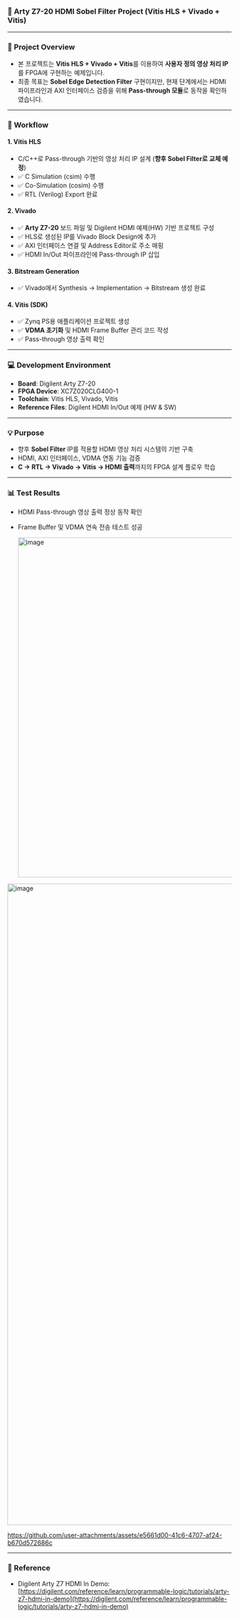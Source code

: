 ### 🎯 Arty Z7-20 HDMI Sobel Filter Project (Vitis HLS + Vivado + Vitis)

---

### 📌 Project Overview  
- 본 프로젝트는 **Vitis HLS + Vivado + Vitis**를 이용하여 **사용자 정의 영상 처리 IP**를 FPGA에 구현하는 예제입니다.  
- 최종 목표는 **Sobel Edge Detection Filter** 구현이지만, 현재 단계에서는 HDMI 파이프라인과 AXI 인터페이스 검증을 위해 **Pass-through 모듈**로 동작을 확인하였습니다.

---

### 📝 Workflow  

#### 1. Vitis HLS  
- C/C++로 Pass-through 기반의 영상 처리 IP 설계 (**향후 Sobel Filter로 교체 예정**)  
- ✅ C Simulation (csim) 수행  
- ✅ Co-Simulation (cosim) 수행  
- ✅ RTL (Verilog) Export 완료  

#### 2. Vivado  
- ✅ **Arty Z7-20** 보드 파일 및 Digilent HDMI 예제(HW) 기반 프로젝트 구성  
- ✅ HLS로 생성된 IP를 Vivado Block Design에 추가  
- ✅ AXI 인터페이스 연결 및 Address Editor로 주소 매핑  
- ✅ HDMI In/Out 파이프라인에 Pass-through IP 삽입  

#### 3. Bitstream Generation  
- ✅ Vivado에서 Synthesis → Implementation → Bitstream 생성 완료  

#### 4. Vitis (SDK)  
- ✅ Zynq PS용 애플리케이션 프로젝트 생성  
- ✅ **VDMA 초기화** 및 HDMI Frame Buffer 관리 코드 작성  
- ✅ Pass-through 영상 출력 확인  

---

### 💻 Development Environment  
- **Board**: Digilent Arty Z7-20  
- **FPGA Device**: XC7Z020CLG400-1  
- **Toolchain**: Vitis HLS, Vivado, Vitis  
- **Reference Files**: Digilent HDMI In/Out 예제 (HW & SW)

---

### 💡 Purpose  
- 향후 **Sobel Filter** IP를 적용할 HDMI 영상 처리 시스템의 기반 구축  
- HDMI, AXI 인터페이스, VDMA 연동 기능 검증  
- **C → RTL → Vivado → Vitis → HDMI 출력**까지의 FPGA 설계 플로우 학습

---

### 📊 Test Results  
- HDMI Pass-through 영상 출력 정상 동작 확인  
- Frame Buffer 및 VDMA 연속 전송 테스트 성공

  <img width="1402" height="763" alt="image" src="https://github.com/user-attachments/assets/0096c53a-215f-4f5d-806a-c9f269b67289" />


<img width="1080" height="1440" alt="image" src="https://github.com/user-attachments/assets/8392cee2-bbde-4c68-8e30-cdb408a01bf9" />


https://github.com/user-attachments/assets/e5661d00-41c6-4707-af24-b670d572686c


---

### 🔗 Reference  
- Digilent Arty Z7 HDMI In Demo: [https://digilent.com/reference/learn/programmable-logic/tutorials/arty-z7-hdmi-in-demo](https://digilent.com/reference/learn/programmable-logic/tutorials/arty-z7-hdmi-in-demo)
